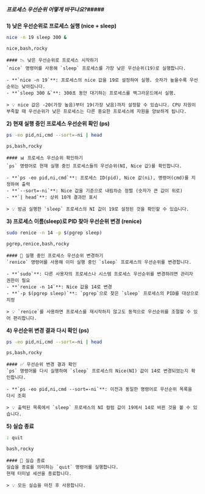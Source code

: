 ##### 프로세스 우선순위 어떻게 바꾸나요?#####

**1) 낮은 우선순위로 프로세스 실행 (nice + sleep)**

```bash
nice -n 19 sleep 300 &
```

```tech
nice,bash,rocky
```

```desc
#### 📉 낮은 우선순위로 프로세스 시작하기
`nice` 명령어를 사용해 `sleep` 프로세스를 가장 낮은 우선순위(19)로 실행합니다.

- **`nice -n 19`**: 프로세스의 nice 값을 19로 설정하여 실행. 숫자가 높을수록 우선순위는 낮아집니다.
- **`sleep 300 &`**: 300초 동안 대기하는 프로세스를 백그라운드에서 실행.

> 💡 nice 값은 -20(가장 높음)부터 19(가장 낮음)까지 설정할 수 있습니다. CPU 자원이 부족할 때 우선순위가 낮은 프로세스는 다른 중요한 프로세스에 자원을 양보하게 됩니다.
```

**2) 현재 실행 중인 프로세스 우선순위 확인 (ps)**

```bash
ps -eo pid,ni,cmd --sort=-ni | head
```

```tech
ps,bash,rocky
```

```desc
#### 📊 프로세스 우선순위 확인하기
`ps` 명령어로 현재 실행 중인 프로세스들의 우선순위(NI, Nice 값)를 확인합니다.

- **`ps -eo pid,ni,cmd`**: 프로세스 ID(pid), Nice 값(ni), 명령어(cmd)를 지정하여 출력
- **`--sort=-ni`**: Nice 값을 기준으로 내림차순 정렬 (숫자가 큰 값이 위로)
- **`| head`**: 상위 10개 결과만 표시

> 💡 방금 실행한 `sleep` 프로세스의 NI 값이 19로 설정된 것을 확인할 수 있습니다.
```

**3) 프로세스 이름(sleep)로 PID 찾아 우선순위 변경 (renice)**

```bash
sudo renice -n 14 -p $(pgrep sleep)
```

```tech
pgrep,renice,bash,rocky
```

```desc
#### 🔄 실행 중인 프로세스 우선순위 변경하기
`renice` 명령어를 사용해 이미 실행 중인 `sleep` 프로세스의 우선순위를 변경합니다.

- **`sudo`**: 다른 사용자의 프로세스나 시스템 프로세스 우선순위를 변경하려면 관리자 권한이 필요
- **`renice -n 14`**: Nice 값을 14로 변경
- **`-p $(pgrep sleep)`**: `pgrep`으로 찾은 `sleep` 프로세스의 PID를 대상으로 지정

> 💡 `renice`를 사용하면 프로세스를 재시작하지 않고도 동적으로 우선순위를 조절할 수 있어 편리합니다.
```

**4) 우선순위 변경 결과 다시 확인 (ps)**

```bash
ps -eo pid,ni,cmd --sort=-ni | head
```

```tech
ps,bash,rocky
```

```desc
#### ✅ 우선순위 변경 결과 확인
`ps` 명령어를 다시 실행하여 `sleep` 프로세스의 Nice(NI) 값이 14로 변경되었는지 확인합니다.

- **`ps -eo pid,ni,cmd --sort=-ni`**: 이전과 동일한 명령어로 우선순위 목록을 다시 조회

> 💡 출력된 목록에서 `sleep` 프로세스의 NI 컬럼 값이 19에서 14로 바뀐 것을 볼 수 있습니다.
```

**5) 실습 종료**

```bash
: quit
```

```tech
bash,rocky
```

```desc
#### 👋 실습 종료
실습을 종료를 의미하는 `quit` 명령어를 실행합니다.
현재 터미널 세션을 종료합니다.

> 💡 모든 실습을 마친 후 사용합니다.
```
